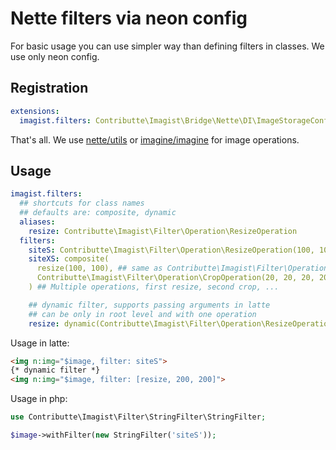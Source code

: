 # Nette filters via neon config

For basic usage you can use simpler way than defining filters in classes. We use only neon config.


## Registration

```yaml
extensions:
  imagist.filters: Contributte\Imagist\Bridge\Nette\DI\ImageStorageConfigFiltersExtension
```

That's all. We use [nette/utils](nette-processor.md) or [imagine/imagine](imagine.md) for image operations.

## Usage

```yaml
imagist.filters:
  ## shortcuts for class names
  ## defaults are: composite, dynamic
  aliases:
    resize: Contributte\Imagist\Filter\Operation\ResizeOperation
  filters:
    siteS: Contributte\Imagist\Filter\Operation\ResizeOperation(100, 100)
    siteXS: composite(
      resize(100, 100), ## same as Contributte\Imagist\Filter\Operation\ResizeOperation(100, 100)
      Contributte\Imagist\Filter\Operation\CropOperation(20, 20, 20, 20),
    ) ## Multiple operations, first resize, second crop, ...

    ## dynamic filter, supports passing arguments in latte
    ## can be only in root level and with one operation
    resize: dynamic(Contributte\Imagist\Filter\Operation\ResizeOperation)
```

Usage in latte:

```html
<img n:img="$image, filter: siteS">
{* dynamic filter *}
<img n:img="$image, filter: [resize, 200, 200]">
```

Usage in php:

```php
use Contributte\Imagist\Filter\StringFilter\StringFilter;

$image->withFilter(new StringFilter('siteS'));
```
